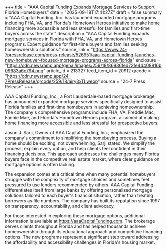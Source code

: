 +++
title = "AAA Capital Funding Expands Mortgage Services to Support Florida Homebuyers"
date = "2025-09-18T17:41:27Z"
draft = false
summary = "AAA Capital Funding, Inc. has launched expanded mortgage programs including FHA, VA, and Florida's Hometown Heroes initiative to make home financing more accessible and less stressful for families and first-time buyers across the state."
description = "AAA Capital Funding expands mortgage services in Florida with FHA, VA, and Hometown Heroes programs. Expert guidance for first-time buyers and families seeking homeownership solutions."
source_link = "https://www.24-7pressrelease.com/press-release/526951/aaa-capital-funding-launches-new-homebuyer-focused-mortgage-programs-across-florida"
enclosure = "https://cdn.newsramp.app/genai/images/259/18/86936fed72fe44408816b09683a6c794.png"
article_id = 213327
feed_item_id = 20912
qrcode = "https://cdn.newsramp.app/24-7PressRelease/qrcode/259/18/airy3xTI.webp"
source = "24-7 Press Release"
+++

<p>AAA Capital Funding, Inc., a Fort Lauderdale-based mortgage brokerage, has announced expanded mortgage services specifically designed to assist Florida families and first-time homebuyers in achieving homeownership. The company's comprehensive programs include FHA, VA, Freddie Mac, Fannie Mae, and Florida's Hometown Heroes program, all aimed at making home financing more accessible and less stressful for prospective buyers.</p><p>Jason J. Sarji, Owner of AAA Capital Funding, Inc., emphasized the company's commitment to simplifying the homebuying process. Buying a home should be exciting, not overwhelming, Sarji stated. We simplify the process, explain every option, and help clients feel confident in their financing decisions. This approach addresses the challenges many Florida buyers face in the competitive real estate market, where clear guidance on mortgage options is often lacking.</p><p>The expansion comes at a critical time when many potential homebuyers struggle with the complexity of mortgage choices and sometimes feel pressured to use lenders recommended by others. AAA Capital Funding differentiates itself from large banks by offering personalized mortgage solutions tailored to each buyer's financial situation, rather than treating borrowers as file numbers. The company has built its reputation since 1997 on transparency, accountability, and client advocacy.</p><p>For those interested in exploring these mortgage options, additional information is available at <a href="https://aaaCapitalFunding.com" rel="nofollow" target="_blank">https://aaaCapitalFunding.com</a>. The brokerage serves clients throughout Florida and has helped thousands achieve homeownership through its educational approach and competitive financing options. The new programs represent a significant step toward addressing the affordability and accessibility challenges in Florida's housing market.</p>